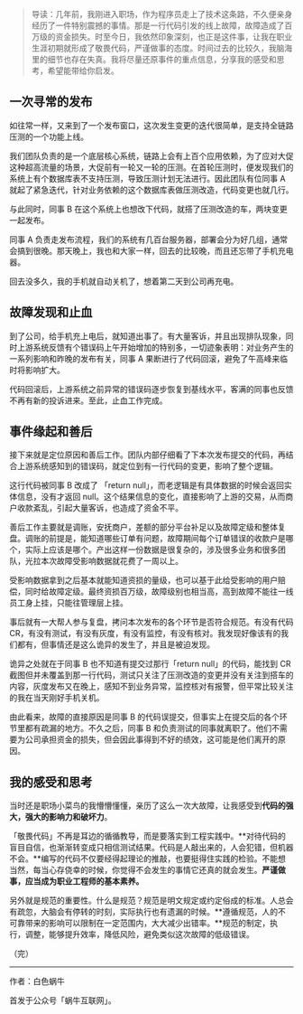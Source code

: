 > 导读：几年前，我刚进入职场，作为程序员走上了技术这条路，不久便亲身经历了一件特别震撼的事情。那是一行代码引发的线上故障，故障造成了百万级的资金损失。时至今日，我依然印象深刻，也正是这件事，让我在职业生涯初期就形成了敬畏代码，严谨做事的态度。时间过去的比较久，我脑海里的细节也存在失真。我将尽量还原事件的重点信息，分享我的感受和思考，希望能带给你启发。





## 一次寻常的发布



如往常一样，又来到了一个发布窗口，这次发生变更的迭代很简单，是支持全链路压测的一个功能上线。



我们团队负责的是一个底层核心系统，链路上会有上百个应用依赖，为了应对大促这种超高流量的场景，大促前有一轮又一轮的压测。在首轮压测时，便发现我们的系统上有个数据库表不支持压测，导致压测计划无法进行。因此团队有位同事 A 就起了紧急迭代，针对业务依赖的这个数据库表做压测改造，代码变更也就几行。



与此同时，同事 B 在这个系统上也想改下代码，就搭了压测改造的车，两块变更一起发布。



同事 A 负责走发布流程，我们的系统有几百台服务器，部署会分为好几组，通常会搞到很晚。那天晚上，我也和大家一样，回去的比较晚，而且还忘带了手机充电器。



回去没多久，我的手机就自动关机了，想着第二天到公司再充电。



## 故障发现和止血





到了公司，给手机充上电后，就知道出事了。有大量客诉，并且出现排队现象，同时上游系统反馈有个错误码上午开始增加的特别多，一切迹象表明：对业务产生的一系列影响和昨晚的发布有关，同事 A 果断进行了代码回滚，避免了午高峰来临时将影响扩大。



代码回滚后，上游系统之前异常的错误码逐步恢复到基线水平，客满的同事也反馈不再有新的投诉进来。至此，止血工作完成。



## 事件缘起和善后



接下来就是定位原因和善后工作。团队内部仔细看了下本次发布提交的代码，再结合上游系统感知到的错误码，就定位到有一行代码的变更，影响了整个逻辑。



这行代码被同事 B 改成了 「return null」，而老逻辑是有具体数据的时候会返回实体信息，没有才返回 null。这个结果信息的变化，直接影响了上游的交易，从而商户收款紊乱，引起大量客诉，也造成了资金不平。



善后工作主要就是调账，安抚商户，差额的部分平台补足以及故障定级和整体复盘。调账的前提是，能知道哪些订单有问题，故障期间每个订单错误的收款户是哪个，实际上应该是哪个。产出这样一份数据是很复杂的，涉及很多业务和很多团队，光拉本次故障受影响数据就花费了一周以上。



受影响数据拿到之后基本就能知道资损的量级，也可以基于此给受影响的用户赔偿，同时给故障定级。最终资损百万级，故障级别也相当高，高到故障不能往一线员工身上挂，只能往管理层上挂。



事后就有一大帮人参与复盘，拷问本次发布的各个环节是否符合规范。有没有代码 CR，有没有测试，有没有灰度，有没有监控，有没有核对。我发现好像该有的我们都有，但事情还是这么诡异的发生了，并且是被迫发现。



诡异之处就在于同事 B 也不知道有提交过那行「return null」的代码，能找到 CR 截图但并未覆盖到那一行代码，测试只关注了压测改造的变更并没有关注到搭车的内容，灰度发布又在晚上，感知不到业务异常，监控核对有报警，但平常比较关注的我在当天刚好手机关机。



由此看来，故障的直接原因是同事 B 的代码误提交，但事实上在提交后的各个环节里都有疏漏的地方。不久之后，同事 B 和负责测试的同事就离职了。他们不需要为公司承担资金的损失，但会因此事得到不好的绩效，这可能是他们离开的原因。



## 我的感受和思考



当时还是职场小菜鸟的我懵懵懂懂，亲历了这么一次大故障，让我感受到**代码的强大，强大的影响力和破坏力**。



「敬畏代码」不再是耳边的循循教导，而是要落实到工程实践中。**对待代码的盲目自信，也渐渐转变成只相信测试结果。代码是人敲出来的，人会犯错，但机器不会。**编写的代码不仅要经得起理论的推敲，也要挺得住实践的检验。不能想当然，每当心存侥幸的时候，你觉得不会发生的事情它还真的就会发生。**严谨做事，应当成为职业工程师的基本素养。**



另外就是规范的重要性。什么是规范？规范是明文规定或约定俗成的标准。人总会有疏忽，大脑会有停转的时刻，实际执行也有遗漏的时候。**遵循规范，人的不可靠带来的影响可以限制在一定范围内，大大减少出错率。**规范的制定，执行，调整，能够提升效率，降低风险，避免类似这次故障的低级错误。



（完）

------

作者：白色蜗牛

首发于公众号「蜗牛互联网」。